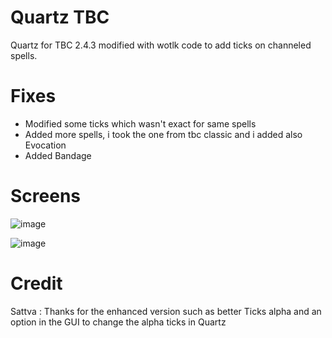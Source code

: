 # Quartz TBC
Quartz for TBC 2.4.3 modified with wotlk code to add ticks on channeled spells.

# Fixes
- Modified some ticks which wasn't exact for same spells
- Added more spells, i took the one from tbc classic and i added also Evocation
- Added Bandage 
# Screens
![image](https://user-images.githubusercontent.com/47739411/236705353-e0541d44-76d9-46ea-920b-a79da6a493db.png)

![image](https://user-images.githubusercontent.com/47739411/236705361-5228f9da-3e39-4489-84a0-a414aa624bd2.png)

# Credit
Sattva : Thanks for the enhanced version such as better Ticks alpha and an option in the GUI to change the alpha ticks in Quartz
